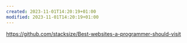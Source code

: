 ```yaml
---
created: 2023-11-01T14:20:19+01:00
modified: 2023-11-01T14:20:19+01:00
---
```


https://github.com/stacksize/Best-websites-a-programmer-should-visit
